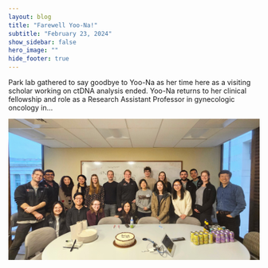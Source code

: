 ```yaml
---
layout: blog
title: "Farewell Yoo-Na!"
subtitle: "February 23, 2024"
show_sidebar: false
hero_image: ""
hide_footer: true
---
```


Park lab gathered to say goodbye to Yoo-Na as her time here as a visiting scholar working on ctDNA analysis ended. Yoo-Na returns to her clinical fellowship and role as a Research Assistant Professor in gynecologic oncology in...

![Image](/img/news-images/20240223_164312.jpg)

